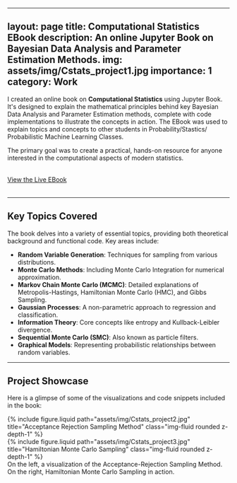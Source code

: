 <!-- ---
layout: page
title: project 1
description: with background image
img: assets/img/12.jpg
importance: 1
category: Work
related_publications: true
---

Every project has a beautiful feature showcase page.
It's easy to include images in a flexible 3-column grid format.
Make your photos 1/3, 2/3, or full width.

To give your project a background in the portfolio page, just add the img tag to the front matter like so:

    ---
    layout: page
    title: project
    description: a project with a background image
    img: /assets/img/12.jpg
    ---

<div class="row">
    <div class="col-sm mt-3 mt-md-0">
        {% include figure.liquid loading="eager" path="assets/img/1.jpg" title="example image" class="img-fluid rounded z-depth-1" %}
    </div>
    <div class="col-sm mt-3 mt-md-0">
        {% include figure.liquid loading="eager" path="assets/img/3.jpg" title="example image" class="img-fluid rounded z-depth-1" %}
    </div>
    <div class="col-sm mt-3 mt-md-0">
        {% include figure.liquid loading="eager" path="assets/img/5.jpg" title="example image" class="img-fluid rounded z-depth-1" %}
    </div>
</div>
<div class="caption">
    Caption photos easily. On the left, a road goes through a tunnel. Middle, leaves artistically fall in a hipster photoshoot. Right, in another hipster photoshoot, a lumberjack grasps a handful of pine needles.
</div>
<div class="row">
    <div class="col-sm mt-3 mt-md-0">
        {% include figure.liquid loading="eager" path="assets/img/5.jpg" title="example image" class="img-fluid rounded z-depth-1" %}
    </div>
</div>
<div class="caption">
    This image can also have a caption. It's like magic.
</div>

You can also put regular text between your rows of images, even citations {% cite einstein1950meaning %}.
Say you wanted to write a bit about your project before you posted the rest of the images.
You describe how you toiled, sweated, _bled_ for your project, and then... you reveal its glory in the next row of images.

<div class="row justify-content-sm-center">
    <div class="col-sm-8 mt-3 mt-md-0">
        {% include figure.liquid path="assets/img/6.jpg" title="example image" class="img-fluid rounded z-depth-1" %}
    </div>
    <div class="col-sm-4 mt-3 mt-md-0">
        {% include figure.liquid path="assets/img/11.jpg" title="example image" class="img-fluid rounded z-depth-1" %}
    </div>
</div>
<div class="caption">
    You can also have artistically styled 2/3 + 1/3 images, like these.
</div>

The code is simple.
Just wrap your images with `<div class="col-sm">` and place them inside `<div class="row">` (read more about the <a href="https://getbootstrap.com/docs/4.4/layout/grid/">Bootstrap Grid</a> system).
To make images responsive, add `img-fluid` class to each; for rounded corners and shadows use `rounded` and `z-depth-1` classes.
Here's the code for the last row of images above:

{% raw %}

```html
<div class="row justify-content-sm-center">
  <div class="col-sm-8 mt-3 mt-md-0">
    {% include figure.liquid path="assets/img/6.jpg" title="example image" class="img-fluid rounded z-depth-1" %}
  </div>
  <div class="col-sm-4 mt-3 mt-md-0">
    {% include figure.liquid path="assets/img/11.jpg" title="example image" class="img-fluid rounded z-depth-1" %}
  </div>
</div>
```

{% endraw %} -->


---
layout: page
title: Computational Statistics EBook
description: An online Jupyter Book on Bayesian Data Analysis and Parameter Estimation Methods.
img: assets/img/Cstats_project1.jpg
importance: 1
category: Work
---

I created an online book on **Computational Statistics** using Jupyter Book. It's designed to explain the mathematical principles behind key Bayesian Data Analysis and Parameter Estimation methods, complete with code implementations to illustrate the concepts in action. The EBook was used to explain topics and concepts to other students in Probability/Stastics/ Probabilistic Machine Learning Classes.


The primary goal was to create a practical, hands-on resource for anyone interested in the computational aspects of modern statistics.

<div class="text-center" style="margin-top: 2rem; margin-bottom: 2rem;">
    <a href="https://gaurav17joshi.github.io/CompStats/intro.html" class="btn btn-primary btn-lg" role="button" target="_blank" rel="noopener noreferrer">View the Live EBook</a>
</div>

---

## Key Topics Covered

The book delves into a variety of essential topics, providing both theoretical background and functional code. Key areas include:

-   **Random Variable Generation**: Techniques for sampling from various distributions.
-   **Monte Carlo Methods**: Including Monte Carlo Integration for numerical approximation.
-   **Markov Chain Monte Carlo (MCMC)**: Detailed explanations of Metropolis-Hastings, Hamiltonian Monte Carlo (HMC), and Gibbs Sampling.
-   **Gaussian Processes**: A non-parametric approach to regression and classification.
-   **Information Theory**: Core concepts like entropy and Kullback-Leibler divergence.
-   **Sequential Monte Carlo (SMC)**: Also known as particle filters.
-   **Graphical Models**: Representing probabilistic relationships between random variables.

---

## Project Showcase

Here is a glimpse of some of the visualizations and code snippets included in the book:

<div class="row justify-content-sm-center">
    <div class="col-sm-8 mt-3 mt-md-0">
        {% include figure.liquid path="assets/img/Cstats_project2.jpg" title="Acceptance Rejection Sampling Method" class="img-fluid rounded z-depth-1" %}
    </div>
    <div class="col-sm-4 mt-3 mt-md-0">
        {% include figure.liquid path="assets/img/Cstats_project3.jpg" title="Hamiltonian Monte Carlo Sampling" class="img-fluid rounded z-depth-1" %}
    </div>
</div>
<div class="caption">
    On the left, a visualization of the Acceptance-Rejection Sampling Method. On the right, Hamiltonian Monte Carlo Sampling in action.
</div>